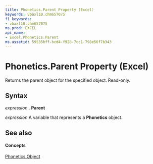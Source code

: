 ```yaml
---
title: Phonetics.Parent Property (Excel)
keywords: vbaxl10.chm657075
f1_keywords:
- vbaxl10.chm657075
ms.prod: EXCEL
api_name:
- Excel.Phonetics.Parent
ms.assetid: 59535bff-bcd4-f928-7cc1-798e56f7b343
---
```



# Phonetics.Parent Property (Excel)

Returns the parent object for the specified object. Read-only.


## Syntax

 _expression_ . **Parent**

 _expression_ A variable that represents a **Phonetics** object.


## See also


#### Concepts


[Phonetics Object](phonetics-object-excel.md)

